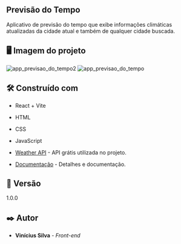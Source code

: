 ## Previsão do Tempo

Aplicativo de previsão do tempo que exibe informações climáticas atualizadas da cidade atual e também de qualquer cidade buscada.

##  🖥 Imagem do projeto

![app_previsao_do_tempo2](https://github.com/user-attachments/assets/6f358111-ebc9-419d-9a75-d11a89aeb37a)
![app_previsao_do_tempo](https://github.com/user-attachments/assets/701df971-cf88-4b2b-94bf-b651f28e1b44)

## 🛠️ Construído com

* React + Vite
* HTML
* CSS
* JavaScript

* [Weather API](https://openweathermap.org/api) - API grátis utilizada no projeto.
* [Documentação](https://openweathermap.org/api/one-call-3) - Detalhes e documentação.

## 📌 Versão

1.0.0

## ✒️ Autor

* **Vinícius Silva** - *Front-end*
